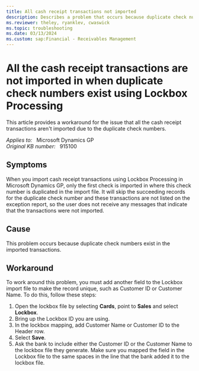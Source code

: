 ```yaml
---
title: All cash receipt transactions not imported
description: Describes a problem that occurs because duplicate check numbers are in imported transactions. A workaround is provided.
ms.reviewer: theley, ryanklev, cwaswick
ms.topic: troubleshooting
ms.date: 03/13/2024
ms.custom: sap:Financial - Receivables Management
---
```

# All the cash receipt transactions are not imported in when duplicate check numbers exist using Lockbox Processing

This article provides a workaround for the issue that all the cash receipt transactions aren't imported due to the duplicate check numbers.

_Applies to:_ &nbsp; Microsoft Dynamics GP  
_Original KB number:_ &nbsp; 915100

## Symptoms

When you import cash receipt transactions using Lockbox Processing in Microsoft Dynamics GP, only the first check is imported in where this check number is duplicated in the import file. It will skip the succeeding records for the duplicate check number and these transactions are not listed on the exception report, so the user does not receive any messages that indicate that the transactions were not imported.

## Cause

This problem occurs because duplicate check numbers exist in the imported transactions.

## Workaround

To work around this problem, you must add another field to the Lockbox import file to make the record unique, such as Customer ID or Customer Name. To do this, follow these steps:

1. Open the lockbox file by selecting **Cards**, point to **Sales** and select **Lockbox**.
2. Bring up the Lockbox ID you are using.
3. In the lockbox mapping, add Customer Name or Customer ID to the Header row.
4. Select **Save**.
5. Ask the bank to include either the Customer ID or the Customer Name to the lockbox file they generate. Make sure you mapped the field in the Lockbox file to the same spaces in the line that the bank added it to the lockbox file.
